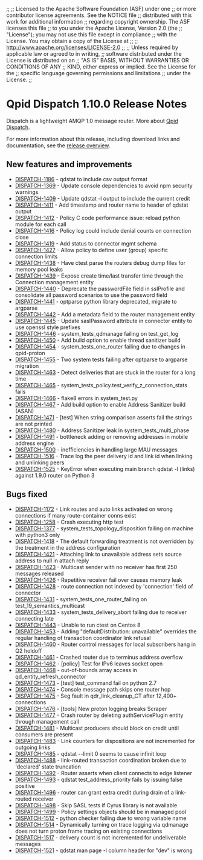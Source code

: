 ;;
;; Licensed to the Apache Software Foundation (ASF) under one
;; or more contributor license agreements.  See the NOTICE file
;; distributed with this work for additional information
;; regarding copyright ownership.  The ASF licenses this file
;; to you under the Apache License, Version 2.0 (the
;; "License"); you may not use this file except in compliance
;; with the License.  You may obtain a copy of the License at
;; 
;;   http://www.apache.org/licenses/LICENSE-2.0
;; 
;; Unless required by applicable law or agreed to in writing,
;; software distributed under the License is distributed on an
;; "AS IS" BASIS, WITHOUT WARRANTIES OR CONDITIONS OF ANY
;; KIND, either express or implied.  See the License for the
;; specific language governing permissions and limitations
;; under the License.
;;

# Qpid Dispatch 1.10.0 Release Notes

Dispatch is a lightweight AMQP 1.0 message router. More about
[Qpid
Dispatch]({{site_url}}/components/dispatch-router/index.html).

For more information about this release, including download links and
documentation, see the [release overview](index.html).


## New features and improvements

 - [DISPATCH-1186](https://issues.apache.org/jira/browse/DISPATCH-1186) - qdstat to include csv output format
 - [DISPATCH-1369](https://issues.apache.org/jira/browse/DISPATCH-1369) - Update console dependencies to avoid npm security warnings
 - [DISPATCH-1409](https://issues.apache.org/jira/browse/DISPATCH-1409) - Update qdstat -l output to include the current credit
 - [DISPATCH-1411](https://issues.apache.org/jira/browse/DISPATCH-1411) - Add timestamp and router name to header of qdstat output
 - [DISPATCH-1412](https://issues.apache.org/jira/browse/DISPATCH-1412) - Policy C code performance issue:  reload python module for each call
 - [DISPATCH-1416](https://issues.apache.org/jira/browse/DISPATCH-1416) - Policy log could include denial counts on connection close
 - [DISPATCH-1419](https://issues.apache.org/jira/browse/DISPATCH-1419) - Add status to connector mgmt schema
 - [DISPATCH-1427](https://issues.apache.org/jira/browse/DISPATCH-1427) - Allow policy to define user (group) specific connection limits
 - [DISPATCH-1438](https://issues.apache.org/jira/browse/DISPATCH-1438) - Have ctest parse the routers debug dump files for memory pool leaks
 - [DISPATCH-1439](https://issues.apache.org/jira/browse/DISPATCH-1439) - Expose create time/last transfer time through the Connection management entity
 - [DISPATCH-1440](https://issues.apache.org/jira/browse/DISPATCH-1440) - Deprecate the passwordFile field in sslProfile and consolidate all password scenarios to use  the password field
 - [DISPATCH-1441](https://issues.apache.org/jira/browse/DISPATCH-1441) - optparse python library deprecated, migrate to argparse
 - [DISPATCH-1442](https://issues.apache.org/jira/browse/DISPATCH-1442) - Add a metadata field to the router management entity
 - [DISPATCH-1445](https://issues.apache.org/jira/browse/DISPATCH-1445) - Update saslPassword attribute in connector entity to use openssl style prefixes
 - [DISPATCH-1446](https://issues.apache.org/jira/browse/DISPATCH-1446) - system_tests_qdmanage failing on test_get_log
 - [DISPATCH-1450](https://issues.apache.org/jira/browse/DISPATCH-1450) - Add build option to enable thread sanitizer build
 - [DISPATCH-1454](https://issues.apache.org/jira/browse/DISPATCH-1454) - system_tests_one_router failing due to changes in qpid-proton
 - [DISPATCH-1455](https://issues.apache.org/jira/browse/DISPATCH-1455) - Two system tests failing after optparse to argparse migration
 - [DISPATCH-1463](https://issues.apache.org/jira/browse/DISPATCH-1463) - Detect deliveries that are stuck in the router for a long time
 - [DISPATCH-1465](https://issues.apache.org/jira/browse/DISPATCH-1465) - system_tests_policy.test_verify_z_connection_stats fails 
 - [DISPATCH-1466](https://issues.apache.org/jira/browse/DISPATCH-1466) - flake8 errors in system_test.py
 - [DISPATCH-1467](https://issues.apache.org/jira/browse/DISPATCH-1467) - Add build option to enable Address Sanitizer build (ASAN)
 - [DISPATCH-1471](https://issues.apache.org/jira/browse/DISPATCH-1471) - [test] When string comparison asserts fail the strings are not printed
 - [DISPATCH-1480](https://issues.apache.org/jira/browse/DISPATCH-1480) - Address Sanitizer leak in system_tests_multi_phase
 - [DISPATCH-1491](https://issues.apache.org/jira/browse/DISPATCH-1491) - bottleneck adding or removing addresses in mobile address engine
 - [DISPATCH-1500](https://issues.apache.org/jira/browse/DISPATCH-1500) - inefficiencies in handling large MAU messages
 - [DISPATCH-1516](https://issues.apache.org/jira/browse/DISPATCH-1516) - Trace log the peer delivery id and link id when linking and unlinking peers
 - [DISPATCH-1525](https://issues.apache.org/jira/browse/DISPATCH-1525) - KeyError when executing main branch qdstat -l (links) against 1.9.0 router on Python 3

## Bugs fixed

 - [DISPATCH-1172](https://issues.apache.org/jira/browse/DISPATCH-1172) - Link routes and auto links activated on wrong connections if many route-container conns exist
 - [DISPATCH-1258](https://issues.apache.org/jira/browse/DISPATCH-1258) - Crash executing http test
 - [DISPATCH-1377](https://issues.apache.org/jira/browse/DISPATCH-1377) - system_tests_topology_disposition failing on machine with python3 only
 - [DISPATCH-1418](https://issues.apache.org/jira/browse/DISPATCH-1418) - The default forwarding treatment is not overridden by the treatment in the address configuration
 - [DISPATCH-1421](https://issues.apache.org/jira/browse/DISPATCH-1421) - Attaching link to unavailable address sets source address to null in attach reply
 - [DISPATCH-1423](https://issues.apache.org/jira/browse/DISPATCH-1423) - Multicast sender with no receiver has first 250 messages released
 - [DISPATCH-1426](https://issues.apache.org/jira/browse/DISPATCH-1426) - Repetitive receiver fail over causes memory leak
 - [DISPATCH-1428](https://issues.apache.org/jira/browse/DISPATCH-1428) - route connection not indexed by 'connection' field of connector
 - [DISPATCH-1431](https://issues.apache.org/jira/browse/DISPATCH-1431) - system_tests_one_router_failing on test_19_semantics_multicast
 - [DISPATCH-1433](https://issues.apache.org/jira/browse/DISPATCH-1433) - system_tests_delivery_abort failing due to receiver connecting late
 - [DISPATCH-1443](https://issues.apache.org/jira/browse/DISPATCH-1443) - Unable to run ctest on Centos 8
 - [DISPATCH-1453](https://issues.apache.org/jira/browse/DISPATCH-1453) - Adding "defaultDistribution: unavailable" overrides the regular handling of transaction coordinator link refusal
 - [DISPATCH-1460](https://issues.apache.org/jira/browse/DISPATCH-1460) - Router control messages for local subscribers hang in Q2 holdoff
 - [DISPATCH-1461](https://issues.apache.org/jira/browse/DISPATCH-1461) - Crashed router due to terminus address overflow
 - [DISPATCH-1462](https://issues.apache.org/jira/browse/DISPATCH-1462) - [policy] Test for IPv6 leaves socket open
 - [DISPATCH-1468](https://issues.apache.org/jira/browse/DISPATCH-1468) - out-of-bounds array access in qd_entity_refresh_connector
 - [DISPATCH-1473](https://issues.apache.org/jira/browse/DISPATCH-1473) - [test] test_command fail on python 2.7
 - [DISPATCH-1474](https://issues.apache.org/jira/browse/DISPATCH-1474) - Console message path skips one router hop
 - [DISPATCH-1475](https://issues.apache.org/jira/browse/DISPATCH-1475) - Seg fault in qdr_link_cleanup_CT after 12,400+ connections
 - [DISPATCH-1476](https://issues.apache.org/jira/browse/DISPATCH-1476) - [tools] New proton logging breaks Scraper
 - [DISPATCH-1477](https://issues.apache.org/jira/browse/DISPATCH-1477) - Crash router by deleting authServicePlugin entity through management call
 - [DISPATCH-1481](https://issues.apache.org/jira/browse/DISPATCH-1481) - Multicast producers should block on credit until consumers are present
 - [DISPATCH-1483](https://issues.apache.org/jira/browse/DISPATCH-1483) - Link counters for dispositions are not incremented for outgoing links
 - [DISPATCH-1485](https://issues.apache.org/jira/browse/DISPATCH-1485) - qdstat --limit 0 seems to cause infinit loop
 - [DISPATCH-1488](https://issues.apache.org/jira/browse/DISPATCH-1488) - link-routed transaction coordination broken due to 'declared' state truncation
 - [DISPATCH-1492](https://issues.apache.org/jira/browse/DISPATCH-1492) - Router asserts when client connects to edge listener
 - [DISPATCH-1493](https://issues.apache.org/jira/browse/DISPATCH-1493) - qdstat test_address_priority fails by issuing false positive
 - [DISPATCH-1496](https://issues.apache.org/jira/browse/DISPATCH-1496) - router can grant extra credit during drain of a link-routed receiver
 - [DISPATCH-1498](https://issues.apache.org/jira/browse/DISPATCH-1498) - Skip SASL tests if Cyrus library is not available
 - [DISPATCH-1499](https://issues.apache.org/jira/browse/DISPATCH-1499) - Policy settings objects should be in managed pool
 - [DISPATCH-1512](https://issues.apache.org/jira/browse/DISPATCH-1512) - python checker failing due to wrong variable name
 - [DISPATCH-1514](https://issues.apache.org/jira/browse/DISPATCH-1514) - Dynamically turning on trace logging via qdmanage does not turn proton frame tracing on existing connections
 - [DISPATCH-1517](https://issues.apache.org/jira/browse/DISPATCH-1517) - delivery count is not incremented for undeliverable messages
 - [DISPATCH-1521](https://issues.apache.org/jira/browse/DISPATCH-1521) - qdstat man page -l column header for "dev" is wrong
